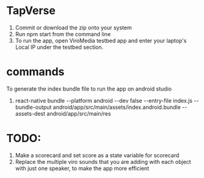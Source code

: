 # TapVerse
1) Commit or download the zip onto your system
2) Run npm start from the command line
3) To run the app, open ViroMedia testbed app and enter your laptop's Local IP under the testbed section.

# commands
To generate the index bundle file to run the app on android studio
1) react-native bundle --platform android --dev false --entry-file index.js --bundle-output android/app/src/main/assets/index.android.bundle --assets-dest android/app/src/main/res 


# TODO: 
1) Make a scorecard and set score as a state variable for scorecard
2) Replace the multiple viro sounds that you are adding with each object with just one speaker, to make the app more efficient
